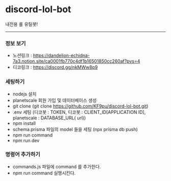 # discord-lol-bot

내전용 롤 유틸봇!

---

### 정보 보기

- 노션링크 : https://dandelion-echidna-7a3.notion.site/ca0001fb770c4df1b16501850cc260af?pvs=4
- 디코링크 : https://discord.gg/nkMWw8p9

### 세팅하기

- nodejs 설치
- planetscale 회원 가입 및 데이터베이스 생성
- git clone (git clone https://github.com/KF9pu/discord-lol-bot.git)
- .env 세팅 (디코봇 : TOKEN, 디코봇 : CLIENT_ID[APPLICATION ID], planetscale : DATABASE_URL( url))
- npm install
- schema.prisma 파일의 model 들을 세팅 (npx prisma db push)
- npm run command
- npm run dev

### 명령어 추가하기

- commands.js 파일에 command 를 추가한다.
- npm run command 실행시킨다.
